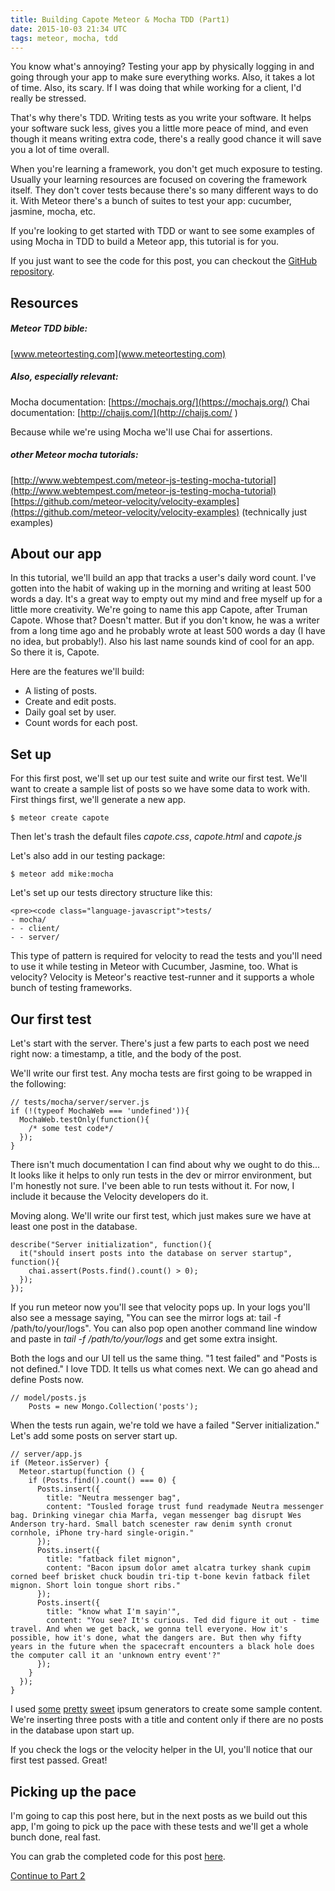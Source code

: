 ```yaml
---
title: Building Capote Meteor & Mocha TDD (Part1)
date: 2015-10-03 21:34 UTC
tags: meteor, mocha, tdd
---
```


You know what's annoying? Testing your app by physically logging in and going through your app to make sure everything works. Also, it takes a lot of time. Also, its scary. If I was doing that while working for a client, I'd really be stressed.

That's why there's TDD. Writing tests as you write your software. It helps your software suck less, gives you a little more peace of mind, and even though it means writing extra code, there's a really good chance it will save you a lot of time overall.

When you're learning a framework, you don't get much exposure to testing. Usually your learning resources are focused on covering the framework itself. They don't cover tests because there's so many different ways to do it. With Meteor there's a bunch of suites to test your app: cucumber, jasmine, mocha, etc.

If you're looking to get started with TDD or want to see some examples of using Mocha in TDD to build a Meteor app, this tutorial is for you.

If you just want to see the code for this post, you can checkout the [GitHub repository](https://github.com/austinsamsel/capote/tree/part-1).

## Resources

##### Meteor TDD bible:

[www.meteortesting.com](www.meteortesting.com)

##### Also, especially relevant:

Mocha documentation: [https://mochajs.org/](https://mochajs.org/)
Chai documentation: [http://chaijs.com/](http://chaijs.com/ )

Because while we're using Mocha we'll use Chai for assertions.

##### other Meteor mocha tutorials:

[http://www.webtempest.com/meteor-js-testing-mocha-tutorial](http://www.webtempest.com/meteor-js-testing-mocha-tutorial)
[https://github.com/meteor-velocity/velocity-examples](https://github.com/meteor-velocity/velocity-examples) (technically just examples)

## About our app

In this tutorial, we'll build an app that tracks a user's daily word count. I've gotten into the habit of waking up in the morning and writing at least 500 words a day. It's a great way to empty out my mind and free myself up for a little more creativity. We're going to name this app Capote, after Truman Capote. Whose that? Doesn't matter. But if you don't know, he was a writer from a long time ago and he probably wrote at least 500 words a day (I have no idea, but probably!). Also his last name sounds kind of cool for an app. So there it is, Capote.

Here are the features we'll build:

* A listing of posts.
* Create and edit posts.
* Daily goal set by user.
* Count words for each post.

## Set up

For this first post, we'll set up our test suite and write our first test. We'll want to create a sample list of posts so we have some data to work with. First things first, we'll generate a new app.

<pre><code class="language-bash">$ meteor create capote
</code></pre>

Then let's trash the default files *capote.css*, *capote.html* and *capote.js*

Let's also add in our testing package:

<pre><code class="language-bash">$ meteor add mike:mocha
</code></pre>

Let's set up our tests directory structure like this:


	<pre><code class="language-javascript">tests/
	- mocha/
	- - client/
	- - server/
</code></pre>

This type of pattern is required for velocity to read the tests and you'll need to use it while testing in Meteor with Cucumber, Jasmine, too. What is velocity? Velocity is Meteor's reactive test-runner and it supports a whole bunch of testing frameworks.

## Our first test

Let's start with the server. There's just a few parts to each post we need right now: a timestamp, a title, and the body of the post.

We'll write our first test. Any mocha tests are first going to be wrapped in the following:

<pre><code class="language-javascript">// tests/mocha/server/server.js
if (!(typeof MochaWeb === 'undefined')){
  MochaWeb.testOnly(function(){
    /* some test code*/
  });
}
</code></pre>

There isn't much documentation I can find about why we ought to do this... It looks like it helps to only run tests in the dev or mirror environment, but I'm honestly not sure. I've been able to run tests without it. For now, I include it because the Velocity developers do it.

Moving along. We'll write our first test, which just makes sure we have at least one post in the database.

<pre><code class="language-javascript">describe("Server initialization", function(){
  it("should insert posts into the database on server startup", function(){
    chai.assert(Posts.find().count() > 0);
  });
});
</code></pre>

If you run meteor now you'll see that velocity pops up. In your logs you'll also see a message saying, "You can see the mirror logs at: tail -f /path/to/your/logs". You can also pop open another command line window and paste in *tail -f /path/to/your/logs* and get some extra insight.

Both the logs and our UI tell us the same thing. "1 test failed" and "Posts is not defined." I love TDD. It tells us what comes next. We can go ahead and define Posts now.

<pre><code class="language-javascript">// model/posts.js
	Posts = new Mongo.Collection('posts');
</code></pre>

When the tests run again, we're told we have a failed "Server initialization." Let's add some posts on server start up.

<pre><code class="language-javascript">// server/app.js
if (Meteor.isServer) {
  Meteor.startup(function () {
    if (Posts.find().count() === 0) {
      Posts.insert({
        title: "Neutra messenger bag",
        content: "Tousled forage trust fund readymade Neutra messenger bag. Drinking vinegar chia Marfa, vegan messenger bag disrupt Wes Anderson try-hard. Small batch scenester raw denim synth cronut cornhole, iPhone try-hard single-origin."
      });
      Posts.insert({
        title: "fatback filet mignon",
        content: "Bacon ipsum dolor amet alcatra turkey shank cupim corned beef brisket chuck boudin tri-tip t-bone kevin fatback filet mignon. Short loin tongue short ribs."
      });
      Posts.insert({
        title: "know what I'm sayin'",
        content: "You see? It's curious. Ted did figure it out - time travel. And when we get back, we gonna tell everyone. How it's possible, how it's done, what the dangers are. But then why fifty years in the future when the spacecraft encounters a black hole does the computer call it an 'unknown entry event'?"
      });
    }
  });
}
</code></pre>

I used [some](http://hipsum.co/) [pretty](https://baconipsum.com/) [sweet](http://slipsum.com/) ipsum generators to create some sample content. We're inserting three posts with a title and content only if there are no posts in the database upon start up.

If you check the logs or the velocity helper in the UI, you'll notice that our first test passed. Great!

## Picking up the pace

I'm going to cap this post here, but in the next posts as we build out this app, I'm going to pick up the pace with these tests and we'll get a whole bunch done, real fast.

You can grab the completed code for this post [here](https://github.com/austinsamsel/capote/tree/part-1).

[Continue to Part 2](http://hightopsnyc.com/blog/building-capote-part-2.html)
